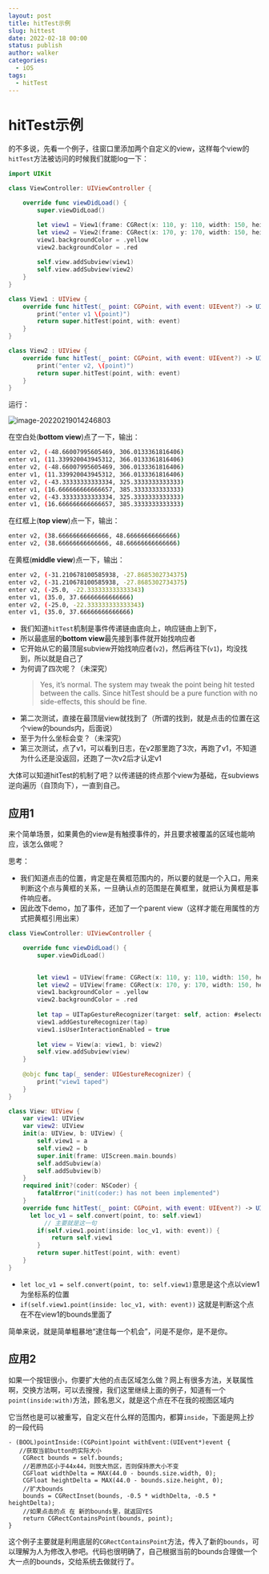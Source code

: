 ```yaml
---
layout: post
title: hitTest示例
slug: hittest
date: 2022-02-18 00:00
status: publish
author: walker
categories: 
  - iOS
tags:
  - hitTest
---
```


# hitTest示例

的不多说，先看一个例子，往窗口里添加两个自定义的view，这样每个view的`hitTest`方法被访问的时候我们就能log一下：

```swift
import UIKit

class ViewController: UIViewController {

    override func viewDidLoad() {
        super.viewDidLoad()

        let view1 = View1(frame: CGRect(x: 110, y: 110, width: 150, height: 150))
        let view2 = View2(frame: CGRect(x: 170, y: 170, width: 150, height: 150))
        view1.backgroundColor = .yellow
        view2.backgroundColor = .red
        
        self.view.addSubview(view1)
        self.view.addSubview(view2)
    }
}

class View1 : UIView {
    override func hitTest(_ point: CGPoint, with event: UIEvent?) -> UIView? {
        print("enter v1 \(point)")
        return super.hitTest(point, with: event)
    }
}

class View2 : UIView {
    override func hitTest(_ point: CGPoint, with event: UIEvent?) -> UIView? {
        print("enter v2, \(point)")
        return super.hitTest(point, with: event)
    }
}

```
运行：

![image-20220219014246803](../assets/image-20220219014246803.png)


在空白处(**bottom view**)点了一下，输出：
```bash
enter v2, (-48.66007995605469, 306.0133361816406)
enter v1, (11.339920043945312, 366.0133361816406)
enter v2, (-48.66007995605469, 306.0133361816406)
enter v1, (11.339920043945312, 366.0133361816406)
enter v2, (-43.33333333333334, 325.3333333333333)
enter v1, (16.666666666666657, 385.3333333333333)
enter v2, (-43.33333333333334, 325.3333333333333)
enter v1, (16.666666666666657, 385.3333333333333)
```

在红框上(**top view**)点一下，输出：

```bash
enter v2, (38.66666666666666, 48.66666666666666)
enter v2, (38.66666666666666, 48.66666666666666)
```

在黄框(**middle view**)点一下，输出：

```bash
enter v2, (-31.210678100585938, -27.8685302734375)
enter v2, (-31.210678100585938, -27.8685302734375)
enter v2, (-25.0, -22.333333333333343)
enter v1, (35.0, 37.66666666666666)
enter v2, (-25.0, -22.333333333333343)
enter v1, (35.0, 37.66666666666666)
```

* 我们知道`hitTest`机制是事件传递链由底向上，响应链由上到下，
* 所以最底层的**bottom view**最先接到事件就开始找响应者
* 它开始从它的最顶层subview开始找响应者(`v2`)，然后再往下(`v1`)，均没找到，所以就是自己了
* 为何调了四次呢？（未深究）
  > Yes, it’s normal. The system may tweak the point being hit tested between the calls. Since hitTest should be a pure function with no side-effects, this should be fine.
* 第二次测试，直接在最顶层view就找到了（所谓的找到，就是点击的位置在这个view的bounds内，后面说）
* 至于为什么坐标会变？（未深究）
* 第三次测试，点了v1，可以看到日志，在v2那里跑了3次，再跑了v1，不知道为什么还是没返回，还跑了一次v2后才认定v1

大体可以知道hitTest的机制了吧？以传递链的终点那个view为基础，在subviews逆向遍历（自顶向下），一直到自己。

## 应用1

来个简单场景，如果黄色的view是有触摸事件的，并且要求被覆盖的区域也能响应，该怎么做呢？

思考：

* 我们知道点击的位置，肯定是在黄框范围内的，所以要的就是一个入口，用来判断这个点与黄框的关系，一旦确认点的范围是在黄框里，就把认为黄框是事件响应者。
* 因此改下demo，加了事件，还加了一个parent view（这样才能在用属性的方式把黄框引用出来）

```swift
class ViewController: UIViewController {

    override func viewDidLoad() {
        super.viewDidLoad()
        

        let view1 = UIView(frame: CGRect(x: 110, y: 110, width: 150, height: 150))
        let view2 = UIView(frame: CGRect(x: 170, y: 170, width: 150, height: 150))
        view1.backgroundColor = .yellow
        view2.backgroundColor = .red
        
        let tap = UITapGestureRecognizer(target: self, action: #selector(tap(_:)))
        view1.addGestureRecognizer(tap)
        view1.isUserInteractionEnabled = true
        
        let view = View(a: view1, b: view2)
        self.view.addSubview(view)
    }
    
    @objc func tap(_ sender: UIGestureRecognizer) {
        print("view1 taped")
    }
}

class View: UIView {
    var view1: UIView
    var view2: UIView
    init(a: UIView, b: UIView) {
        self.view1 = a
        self.view2 = b
        super.init(frame: UIScreen.main.bounds)
        self.addSubview(a)
        self.addSubview(b)
    }
    required init?(coder: NSCoder) {
        fatalError("init(coder:) has not been implemented")
    }
    override func hitTest(_ point: CGPoint, with event: UIEvent?) -> UIView? {
      let loc_v1 = self.convert(point, to: self.view1)
	      // 主要就是这一句
        if(self.view1.point(inside: loc_v1, with: event)) {
            return self.view1
        }
        return super.hitTest(point, with: event)
    }
}
```

* `let loc_v1 = self.convert(point, to: self.view1)`意思是这个点以view1为坐标系的位置
* `if(self.view1.point(inside: loc_v1, with: event))` 这就是判断这个点在不在view1的bounds里面了

简单来说，就是简单粗暴地“逮住每一个机会”，问是不是你，是不是你。

## 应用2

如果一个按钮很小，你要扩大他的点击区域怎么做？网上有很多方法，关联属性啊，交换方法啊，可以去搜搜，我们这里继续上面的例子，知道有一个`point(inside:with)`方法，顾名思义，就是这个点在不在我的视图区域内

它当然也是可以被重写，自定义在什么样的范围内，都算`inside`，下面是网上抄的一段代码

```swfit
- (BOOL)pointInside:(CGPoint)point withEvent:(UIEvent*)event {
   //获取当前button的实际大小
    CGRect bounds = self.bounds;
    //若原热区小于44x44，则放大热区，否则保持原大小不变
    CGFloat widthDelta = MAX(44.0 - bounds.size.width, 0);
    CGFloat heightDelta = MAX(44.0 - bounds.size.height, 0);
    //扩大bounds
    bounds = CGRectInset(bounds, -0.5 * widthDelta, -0.5 * heightDelta);
    //如果点击的点 在 新的bounds里，就返回YES
    return CGRectContainsPoint(bounds, point);
}
```

这个例子主要就是利用底层的`CGRectContainsPoint`方法，传入了新的`bounds`，可以理解为人为修改入参吧。代码也很明确了，自己根据当前的bounds合理做一个大一点的bounds，交给系统去做就行了。
